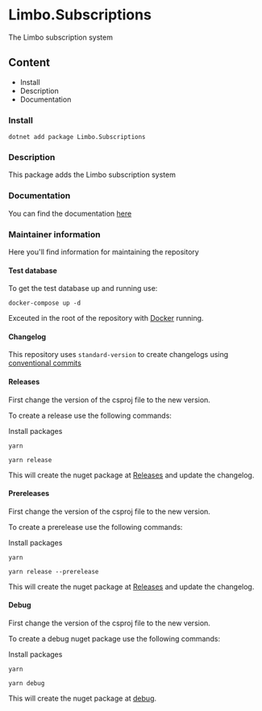 # Limbo.Subscriptions
The Limbo subscription system

## Content

- Install
- Description
- Documentation

### Install

```
dotnet add package Limbo.Subscriptions
```

### Description

This package adds the Limbo subscription system

### Documentation

You can find the documentation [here](docs/index.md)

### Maintainer information

Here you'll find information for maintaining the repository

#### Test database

To get the test database up and running use:
```
docker-compose up -d
```
Exceuted in the root of the repository with [Docker](https://docs.docker.com/get-docker/) running.

#### Changelog

This repository uses `standard-version` to create changelogs using [conventional commits](https://www.conventionalcommits.org/en/v1.0.0/)


#### Releases

First change the version of the csproj file to the new version.

To create a release use the following commands:

Install packages
```
yarn
```

```
yarn release
```

This will create the nuget package at [Releases](./releases/nuget/) and update the changelog.

#### Prereleases

First change the version of the csproj file to the new version.

To create a prerelease use the following commands:

Install packages
```
yarn
```

```
yarn release --prerelease
```

This will create the nuget package at [Releases](./releases/nuget/) and update the changelog.

#### Debug

First change the version of the csproj file to the new version.

To create a debug nuget package use the following commands:

Install packages
```
yarn
```

```
yarn debug
```

This will create the nuget package at [debug](./debug/nuget/).